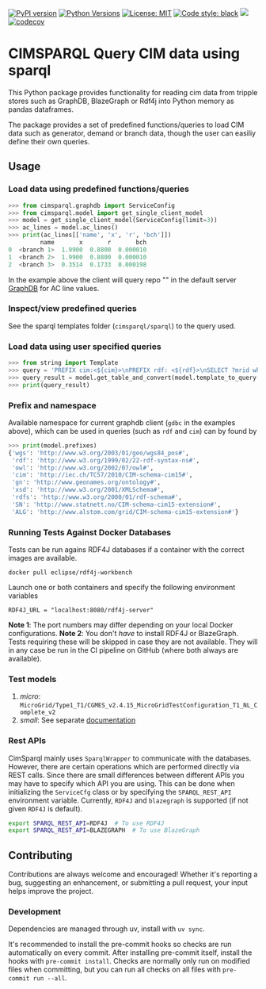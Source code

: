 [![PyPI version](https://img.shields.io/pypi/v/cimsparql)](https://pypi.org/project/cimsparql/)
[![Python Versions](https://img.shields.io/pypi/pyversions/cimsparql)](https://pypi.org/project/cimsparql/)
[![License: MIT](https://img.shields.io/badge/License-MIT-yellow.svg)](https://opensource.org/licenses/MIT)
[![Code style: black](https://img.shields.io/badge/code%20style-black-000000.svg)](https://github.com/psf/black)
[![](https://github.com/statnett/data_cache/workflows/Tests/badge.svg)](https://github.com/statnett/cimsparql/actions?query=workflow%3ATests)
[![codecov](https://codecov.io/gh/statnett/cimsparql/branch/master/graph/badge.svg)](https://codecov.io/gh/statnett/cimsparql)

# CIMSPARQL Query CIM data using sparql

This Python package provides functionality for reading cim data from
tripple stores such as GraphDB, BlazeGraph or Rdf4j into Python memory
as pandas dataframes.

The package provides a set of predefined functions/queries to load CIM
data such as generator, demand or branch data, though the user can
easiliy define their own queries.

## Usage

### Load data using predefined functions/queries

```python
>>> from cimsparql.graphdb import ServiceConfig
>>> from cimsparql.model import get_single_client_model
>>> model = get_single_client_model(ServiceConfig(limit=3))
>>> ac_lines = model.ac_lines()
>>> print(ac_lines[['name', 'x', 'r', 'bch']])
         name       x       r       bch
0  <branch 1>  1.9900  0.8800  0.000010
1  <branch 2>  1.9900  0.8800  0.000010
2  <branch 3>  0.3514  0.1733  0.000198
```

In the example above the client will query repo "<repo>" in the default server
[GraphDB](https://graphdb.ontotext.com) for AC line values.

### Inspect/view predefined queries

See the sparql templates folder (`cimsparql/sparql`) to the query used.

### Load data using user specified queries

```python
>>> from string import Template
>>> query = 'PREFIX cim:<${cim}>\nPREFIX rdf: <${rdf}>\nSELECT ?mrid where {?mrid rdf:type cim:ACLineSegment}'
>>> query_result = model.get_table_and_convert(model.template_to_query(Template(query)))
>>> print(query_result)
```

### Prefix and namespace

Available namespace for current graphdb client (`gdbc` in the examples above),
which can be used in queries (such as `rdf` and `cim`) can by found by

```python
>>> print(model.prefixes)
{'wgs': 'http://www.w3.org/2003/01/geo/wgs84_pos#',
 'rdf': 'http://www.w3.org/1999/02/22-rdf-syntax-ns#',
 'owl': 'http://www.w3.org/2002/07/owl#',
 'cim': 'http://iec.ch/TC57/2010/CIM-schema-cim15#',
 'gn': 'http://www.geonames.org/ontology#',
 'xsd': 'http://www.w3.org/2001/XMLSchema#',
 'rdfs': 'http://www.w3.org/2000/01/rdf-schema#',
 'SN': 'http://www.statnett.no/CIM-schema-cim15-extension#',
 'ALG': 'http://www.alstom.com/grid/CIM-schema-cim15-extension#'}
```

### Running Tests Against Docker Databases

Tests can be run agains RDF4J databases if a container with the correct images are available.

```
docker pull eclipse/rdf4j-workbench
```

Launch one or both containers and specify the following environment variables

```
RDF4J_URL = "localhost:8080/rdf4j-server"
```
**Note 1**: The port numbers may differ depending on your local Docker configurations.
**Note 2**: You don't *have* to install RDF4J or BlazeGraph. Tests requiring these will be skipped in case
they are not available. They will in any case be run in the CI pipeline on GitHub (where both always are available).

### Test models

1. *micro*: `MicroGrid/Type1_T1/CGMES_v2.4.15_MicroGridTestConfiguration_T1_NL_Complete_v2`
2. *small*: See separate [documentation ](tests/data/small/README.md)


### Rest APIs

CimSparql mainly uses `SparqlWrapper` to communicate with the databases. However, there are certain operations which are performed
directly via REST calls. Since there are small differences between different APIs you may have to specify which API you are using.
This can be done when initializing the `ServiceCfg` class or by specifying the `SPARQL_REST_API` environment variable. Currently,
`RDF4J` and `blazegraph` is supported (if not given `RDF4J` is default).

```bash
export SPARQL_REST_API=RDF4J  # To use RDF4J
export SPARQL_REST_API=BLAZEGRAPH  # To use BlazeGraph
```

## Contributing

Contributions are always welcome and encouraged! Whether it's reporting a bug, suggesting an enhancement, or submitting a pull request, your input helps improve the project.

### Development

Dependencies are managed through uv, install with `uv sync`.

It's recommended to install the pre-commit hooks so checks are run automatically on every commit.
After installing pre-commit itself, install the hooks with `pre-commit install`.
Checks are normally only run on modified files when committing, but you can run all checks on all files with
`pre-commit run --all`.
